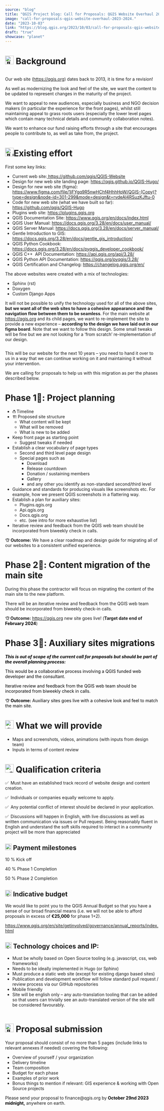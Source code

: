 ```yaml
---
source: "blog"
title: "QGIS Project blog: Call for Proposals: QGIS Website Overhaul 2023/2024"
image: "call-for-proposals-qgis-website-overhaul-2023-2024."
date: "2023-10-03"
link: "https://blog.qgis.org/2023/10/03/call-for-proposals-qgis-website-overhaul-2023-2024/"
draft: "true"
showcase: "planet"
---
```


<h1 class="wp-block-heading"><img src="https://s0.wp.com/wp-content/mu-plugins/wpcom-smileys/twemoji/2/72x72/1f4d2.png" alt="📒" class="wp-smiley" style="height: 1em; max-height: 1em;" /> Background</h1>



<figure class="wp-block-image"><a href="https://lh6.googleusercontent.com/hDASS4X9bsAQTS6qxzJ-srPESLjLQKQeG6nMB_aVvDuWFuEZp76YeVC7sm5lwPID--129Na5jcrEXqTjuUtjCXaFxmk4JoNohXp7IZqMiRwB-jb5jU2QV3bs66fXecZqi7yuOGwvWvbz1xEkplhxePQ"><img src="https://lh6.googleusercontent.com/hDASS4X9bsAQTS6qxzJ-srPESLjLQKQeG6nMB_aVvDuWFuEZp76YeVC7sm5lwPID--129Na5jcrEXqTjuUtjCXaFxmk4JoNohXp7IZqMiRwB-jb5jU2QV3bs66fXecZqi7yuOGwvWvbz1xEkplhxePQ" alt="" /></a></figure>



<p>Our web site (<a href="https://qgis.org">https://qgis.org</a>) dates back to 2013, it is time for a revision!</p>



<p>As well as modernizing the look and feel of the site, we want the content to be updated to represent changes in the maturity of the project.</p>



<p>We want to appeal to new audiences, especially business and NGO decision makers (in particular the experience for the front pages), whilst still maintaining appeal to grass roots users (especially the lower level pages which contain many technical details and community collaboration notes).</p>



<p>We want to enhance our fund raising efforts through a site that encourages people to contribute to, as well as take from, the project.</p>



<h1 class="wp-block-heading"><img src="https://s0.wp.com/wp-content/mu-plugins/wpcom-smileys/twemoji/2/72x72/1f3cb-fe0f-200d-2642-fe0f.png" alt="🏋️‍♂️" class="wp-smiley" style="height: 1em; max-height: 1em;" />Existing effort</h1>



<p>First some key links:</p>



<ul>
<li>Current web site:<a href="https://github.com/qgis/QGIS-Website" target="_blank" rel="noreferrer noopener"> https://github.com/qgis/QGIS-Website</a></li>



<li>Design for new web site landing page: <a href="https://qgis.github.io/QGIS-Hugo/" target="_blank" rel="noreferrer noopener">https://qgis.github.io/QGIS-Hugo/</a></li>



<li>Design for new web site (figma): <a href="https://www.figma.com/file/1jFYgq9R5nwHChf4HhhHpW/QGIS-(Copy)?type=design&amp;node-id=301-299&amp;mode=design&amp;t=rvdeAl4RSuzKJftu-0" target="_blank" rel="noreferrer noopener">https://www.figma.com/file/1jFYgq9R5nwHChf4HhhHpW/QGIS-(Copy)?type=design&amp;node-id=301-299&amp;mode=design&amp;t=rvdeAl4RSuzKJftu-0</a>&nbsp;</li>



<li>Code for new web site (what we have built so far): <a href="https://github.com/qgis/QGIS-Hugo" target="_blank" rel="noreferrer noopener">https://github.com/qgis/QGIS-Hugo</a></li>



<li>Plugins web site: <a href="https://plugins.qgis.org">https://plugins.qgis.org</a></li>



<li>QGIS Documentation Site: <a href="https://www.qgis.org/en/docs/index.html" target="_blank" rel="noreferrer noopener">https://www.qgis.org/en/docs/index.html</a>&nbsp;</li>



<li>QGIS User Manual: <a href="https://docs.qgis.org/3.28/en/docs/user_manual/">https://docs.qgis.org/3.28/en/docs/user_manual/</a></li>



<li>QGIS Server Manual: <a href="https://docs.qgis.org/3.28/en/docs/server_manual/" target="_blank" rel="noreferrer noopener">https://docs.qgis.org/3.28/en/docs/server_manual/</a></li>



<li>Gentle Introduction to GIS: <a href="https://docs.qgis.org/3.28/en/docs/gentle_gis_introduction/" target="_blank" rel="noreferrer noopener">https://docs.qgis.org/3.28/en/docs/gentle_gis_introduction/</a></li>



<li>QGIS Python Cookbook: <a href="https://docs.qgis.org/3.28/en/docs/pyqgis_developer_cookbook/" target="_blank" rel="noreferrer noopener">https://docs.qgis.org/3.28/en/docs/pyqgis_developer_cookbook/</a></li>



<li>QGIS C++&nbsp; API Documentation: <a href="https://api.qgis.org/api/3.28/" target="_blank" rel="noreferrer noopener">https://api.qgis.org/api/3.28/</a></li>



<li>QGIS Python API Documentation: <a href="https://qgis.org/pyqgis/3.28/" target="_blank" rel="noreferrer noopener">https://qgis.org/pyqgis/3.28/</a></li>



<li>QGIS Certification and Changelog: <a href="https://changelog.qgis.org/en/" target="_blank" rel="noreferrer noopener">https://changelog.qgis.org/en/</a></li>
</ul>



<p>The above websites were created with a mix of technologies:</p>



<ul>
<li>Sphinx (rst)</li>



<li>Doxygen</li>



<li>Custom Django Apps</li>
</ul>



<p>It will not be possible to unify the technology used for all of the above sites, <strong>but we want all of the web sites to have a cohesive appearance and the navigation flow between them to be seamless</strong>. For the main website at <a rel="noreferrer noopener" href="https://qgis.org" target="_blank">https://qgis.org</a> and its child pages, we want to re-implement the site to provide a new experience &#8211; <strong>according to the design we have laid out in our figma board</strong>. Note that we want to follow this design. Some small tweaks will be fine but we are not looking for a &#8216;from scratch&#8217; re-implementation of our design.</p>



<figure class="wp-block-image"><a href="https://lh5.googleusercontent.com/1oGZS_bUcspX24wxoAQym54cMm8oTeY9cMiGrkdlMA7mGfscDbbmK38tHD02n35hMfDbUMFYdTyytX9Fahz3z584jVPYCOhTXpjPddG4VAFBtAanUFDP8wCTJpslvFw0LIq3BCSwy6MoqF0U3lm1V1o"><img src="https://lh5.googleusercontent.com/1oGZS_bUcspX24wxoAQym54cMm8oTeY9cMiGrkdlMA7mGfscDbbmK38tHD02n35hMfDbUMFYdTyytX9Fahz3z584jVPYCOhTXpjPddG4VAFBtAanUFDP8wCTJpslvFw0LIq3BCSwy6MoqF0U3lm1V1o" alt="" /></a></figure>



<p>This will be our website for the next 10 years &#8211; you need to hand it over to us in a way that we can continue working on it and maintaining it without your intervention.</p>



<p>We are calling for proposals to help us with this migration as per the phases described below.</p>



<h1 class="wp-block-heading">Phase 1&#x20e3;: Project planning</h1>



<ul>
<li><img src="https://s0.wp.com/wp-content/mu-plugins/wpcom-smileys/twemoji/2/72x72/231a.png" alt="⌚" class="wp-smiley" style="height: 1em; max-height: 1em;" />Timeline</li>



<li><img src="https://s0.wp.com/wp-content/mu-plugins/wpcom-smileys/twemoji/2/72x72/1f3d7.png" alt="🏗" class="wp-smiley" style="height: 1em; max-height: 1em;" /> Proposed site structure
<ul>
<li>What content will be kept</li>



<li>What will be removed</li>



<li>What is new to be added</li>
</ul>
</li>



<li>Keep front page as starting point
<ul>
<li>Suggest tweaks if needed</li>
</ul>
</li>



<li>Establish a clear vocabulary of page types
<ul>
<li>Second and third level page design</li>



<li>Special pages such as
<ul>
<li>Download</li>



<li>Release countdown</li>



<li>Donation / sustaining members</li>



<li>Gallery</li>



<li>and any other you identify as non-standard second/third level</li>
</ul>
</li>
</ul>
</li>



<li>Guidance and standards for producing visuals like screenshots etc. For example, how we present QGIS screenshots in a flattering way.</li>



<li>Establish a plan for auxiliary sites:
<ul>
<li>Plugins.qgis.org</li>



<li>Api.qgis.org</li>



<li>Docs.qgis.org</li>



<li>etc. (see intro for more exhaustive list)</li>
</ul>
</li>



<li>Iterative review and feedback from the QGIS web team should be incorporated from biweekly check in calls.</li>
</ul>



<p><img src="https://s0.wp.com/wp-content/mu-plugins/wpcom-smileys/twemoji/2/72x72/1f3c6.png" alt="🏆" class="wp-smiley" style="height: 1em; max-height: 1em;" /> <strong>Outcome:</strong> We have a clear roadmap and design guide for migrating all of our websites to a consistent unified experience. </p>



<h1 class="wp-block-heading">Phase 2&#x20e3;: Content migration of the main site</h1>



<p>During this phase the contractor will focus on migrating the content of the main site to the new platform.</p>



<p>There will be an iterative review and feedback from the QGIS web team should be incorporated from biweekly check-in calls.</p>



<p><img src="https://s0.wp.com/wp-content/mu-plugins/wpcom-smileys/twemoji/2/72x72/1f3c6.png" alt="🏆" class="wp-smiley" style="height: 1em; max-height: 1em;" /><strong> Outcome:</strong> <a href="https://qgis.org">https://qgis.org</a> new site goes live! (<strong>Target date end of <mark style="background-color:rgba(0, 0, 0, 0)" class="has-inline-color has-vivid-green-cyan-color">February 2024</mark></strong>)</p>



<h1 class="wp-block-heading">Phase 3&#x20e3;: Auxiliary sites migrations</h1>



<p><em><mark style="background-color:rgba(0, 0, 0, 0)" class="has-inline-color has-vivid-cyan-blue-color"><strong>This is out of scope of the current call for proposals but should be part of the overall planning process:</strong></mark></em></p>



<p><mark style="background-color:rgba(0, 0, 0, 0)" class="has-inline-color has-vivid-cyan-blue-color">This would be a collaborative process involving a QGIS funded web developer and the consultant. </mark></p>



<p><mark style="background-color:rgba(0, 0, 0, 0)" class="has-inline-color has-vivid-cyan-blue-color">Iterative review and feedback from the QGIS web team should be incorporated from biweekly check in calls.</mark></p>



<p><img src="https://s0.wp.com/wp-content/mu-plugins/wpcom-smileys/twemoji/2/72x72/1f3c6.png" alt="🏆" class="wp-smiley" style="height: 1em; max-height: 1em;" /> <mark style="background-color:rgba(0, 0, 0, 0)" class="has-inline-color has-vivid-cyan-blue-color"><strong>Outcome:</strong> Auxiliary sites goes live with a cohesive look and feel to match the main site.</mark></p>



<h1 class="wp-block-heading"><img src="https://s0.wp.com/wp-content/mu-plugins/wpcom-smileys/twemoji/2/72x72/2615.png" alt="☕" class="wp-smiley" style="height: 1em; max-height: 1em;" /> What we will provide</h1>



<ul>
<li>Maps and screenshots, videos, animations (with inputs from design team)</li>



<li>Inputs in terms of content review</li>
</ul>



<h1 class="wp-block-heading"><img src="https://s0.wp.com/wp-content/mu-plugins/wpcom-smileys/twemoji/2/72x72/1f393.png" alt="🎓" class="wp-smiley" style="height: 1em; max-height: 1em;" /> Qualification criteria</h1>



<div class="wp-block-group is-layout-constrained wp-block-group-is-layout-constrained"><div class="wp-block-group__inner-container">
<p><img src="https://s0.wp.com/wp-content/mu-plugins/wpcom-smileys/twemoji/2/72x72/2705.png" alt="✅" class="wp-smiley" style="height: 1em; max-height: 1em;" /> Must have an established track record of website design and content creation.</p>



<p><img src="https://s0.wp.com/wp-content/mu-plugins/wpcom-smileys/twemoji/2/72x72/2705.png" alt="✅" class="wp-smiley" style="height: 1em; max-height: 1em;" /> Individuals or companies equally welcome to apply.</p>



<p><img src="https://s0.wp.com/wp-content/mu-plugins/wpcom-smileys/twemoji/2/72x72/2705.png" alt="✅" class="wp-smiley" style="height: 1em; max-height: 1em;" /> Any potential conflict of interest should be declared in your application.</p>



<p><img src="https://s0.wp.com/wp-content/mu-plugins/wpcom-smileys/twemoji/2/72x72/2705.png" alt="✅" class="wp-smiley" style="height: 1em; max-height: 1em;" /> Discussions will happen in English, with live discussions as well as written communication via issues or Pull request. Being reasonably fluent in English and understand the soft skills required to interact in a community project will be more than appreciated</p>
</div></div>



<h2 class="wp-block-heading"><img src="https://s0.wp.com/wp-content/mu-plugins/wpcom-smileys/twemoji/2/72x72/1f5d3.png" alt="🗓" class="wp-smiley" style="height: 1em; max-height: 1em;" /> Payment milestones</h2>



<p>10 % Kick off</p>



<p>40 % Phase 1 Completion</p>



<p>50 % Phase 2 Completion</p>



<h2 class="wp-block-heading"><img src="https://s0.wp.com/wp-content/mu-plugins/wpcom-smileys/twemoji/2/72x72/1f4b8.png" alt="💸" class="wp-smiley" style="height: 1em; max-height: 1em;" /> Indicative budget</h2>



<p>We would like to point you to the QGIS Annual Budget so that you have a sense of our broad financial means (i.e. we will not be able to afford proposals in excess of <strong><mark style="background-color:rgba(0, 0, 0, 0)" class="has-inline-color has-vivid-green-cyan-color">€25,000</mark></strong> for phase 1+2).</p>



<p><a href="https://www.qgis.org/en/site/getinvolved/governance/annual_reports/index.html" rel="nofollow">https://www.qgis.org/en/site/getinvolved/governance/annual_reports/index.html</a></p>



<h2 class="wp-block-heading"><img src="https://s0.wp.com/wp-content/mu-plugins/wpcom-smileys/twemoji/2/72x72/1f469-200d-1f4bb.png" alt="👩‍💻" class="wp-smiley" style="height: 1em; max-height: 1em;" /> Technology choices and IP:</h2>



<ul>
<li>Must be wholly based on Open Source tooling (e.g. javascript, css, web frameworks)</li>



<li>Needs to be ideally implemented in Hugo (or Sphinx)</li>



<li>Must produce a static web site (except for existing django based sites)</li>



<li>Publication and development workflow will follow standard pull request / review process via our GitHub repositories</li>



<li>Mobile friendly</li>



<li>Site will be english only &#8211; any auto-translation tooling that can be added so that users can trivially see an auto-translated version of the site will be considered favourably.</li>
</ul>



<figure class="wp-block-image"><a href="https://lh3.googleusercontent.com/DY5Ukae5M9NRV26JVyK3DZ0kMnEFBIXYwJSMfdCeAIBKhpwDtqUVAz9uulp_MHpDhEDZdPlAS2v-PePvRi3CqzxNx2glD463lqtRmESQCz5d3r8MxvadMFsoh-OXcSN1f7rXGxQbfB0l_GTZabjsDVI"><img src="https://lh3.googleusercontent.com/DY5Ukae5M9NRV26JVyK3DZ0kMnEFBIXYwJSMfdCeAIBKhpwDtqUVAz9uulp_MHpDhEDZdPlAS2v-PePvRi3CqzxNx2glD463lqtRmESQCz5d3r8MxvadMFsoh-OXcSN1f7rXGxQbfB0l_GTZabjsDVI" alt="" /></a></figure>



<h1 class="wp-block-heading"><img src="https://s0.wp.com/wp-content/mu-plugins/wpcom-smileys/twemoji/2/72x72/1f4c3.png" alt="📃" class="wp-smiley" style="height: 1em; max-height: 1em;" /> Proposal submission</h1>



<p>Your proposal should consist of no more than 5 pages (include links to relevant annexes if needed) covering the following:</p>



<ul>
<li>Overview of yourself / your organization</li>



<li>Delivery timeline</li>



<li>Team composition</li>



<li>Budget for each phase</li>



<li>Examples of prior work</li>



<li>Bonus things to mention if relevant: GIS experience &amp; working with Open Source projects</li>
</ul>



<p>Please send your proposal to finance@qgis.org by <strong><mark style="background-color:rgba(0, 0, 0, 0)" class="has-inline-color has-vivid-green-cyan-color">October 29nd 2023 midnight,</mark></strong> anywhere on earth. </p>



<p></p>
